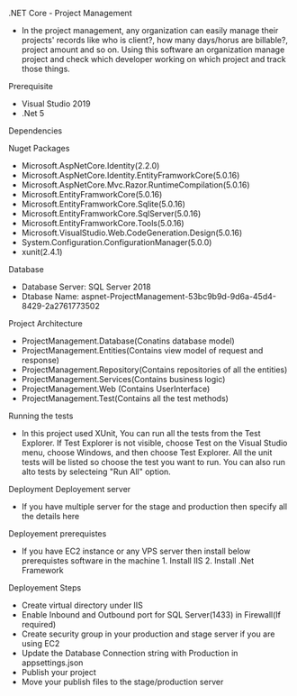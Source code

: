 .NET Core - Project Management
- In the project management, any organization can easily manage their projects' records like who is client?, how many days/horus are billable?, project amount and so on. Using this software an organization manage project and check which developer working on which project and track those things.

Prerequisite
- Visual Studio 2019
- .Net 5

Dependencies

Nuget Packages
- Microsoft.AspNetCore.Identity(2.2.0)
- Microsoft.AspNetCore.Identity.EntityFramworkCore(5.0.16)
- Microsoft.AspNetCore.Mvc.Razor.RuntimeCompilation(5.0.16)
- Microsoft.EntityFramworkCore(5.0.16)
- Microsoft.EntityFramworkCore.Sqlite(5.0.16)
- Microsoft.EntityFramworkCore.SqlServer(5.0.16)
- Microsoft.EntityFramworkCore.Tools(5.0.16)
- Microsoft.VisualStudio.Web.CodeGeneration.Design(5.0.16)
- System.Configuration.ConfigurationManager(5.0.0)
- xunit(2.4.1)

Database
- Database Server: SQL Server 2018
- Dtabase Name: aspnet-ProjectManagement-53bc9b9d-9d6a-45d4-8429-2a2761773502

Project Architecture
- ProjectManagement.Database(Conatins database model)
- ProjectManagement.Entities(Contains view model of request and response)
- ProjectManagement.Repository(Contains repositories of all the entities)
- ProjectManagement.Services(Contains business logic)
- ProjectManagement.Web (Contains UserInterface)
- ProjectManagement.Test(Contains all the test methods)

Running the tests
- In this project used XUnit, You can run all the tests from the Test Explorer. If Test Explorer is not visible, choose Test on the Visual Studio menu, choose Windows, and then choose Test Explorer. All the unit tests will be listed so choose the test you want to run. You can also run alto tests by selecteing "Run All" option.

Deployment
Deployement server
- If you have multiple server for the stage and production then specify all the details here

Deployement prerequistes
- If you have EC2 instance or any VPS server then install below prerequistes software in the machine 1. Install IIS 2. Install .Net Framework

Deployement Steps
- Create virtual directory under IIS
- Enable Inbound and Outbound port for SQL Server(1433) in Firewall(If required)
- Create security group in your production and stage server if you are using EC2
- Update the Database Connection string with Production in appsettings.json
- Publish your project
- Move your publish files to the stage/production server
